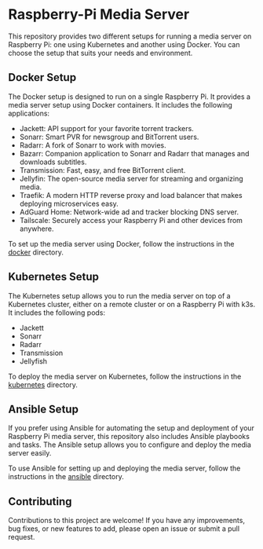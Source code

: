 # Raspberry-Pi Media Server

This repository provides two different setups for running a media server on Raspberry Pi: one using Kubernetes and another using Docker. You can choose the setup that suits your needs and environment.

## Docker Setup

The Docker setup is designed to run on a single Raspberry Pi. It provides a media server setup using Docker containers. It includes the following applications:

- Jackett: API support for your favorite torrent trackers.
- Sonarr: Smart PVR for newsgroup and BitTorrent users.
- Radarr: A fork of Sonarr to work with movies.
- Bazarr: Companion application to Sonarr and Radarr that manages and downloads subtitles.
- Transmission: Fast, easy, and free BitTorrent client.
- Jellyfin: The open-source media server for streaming and organizing media.
- Traefik: A modern HTTP reverse proxy and load balancer that makes deploying microservices easy.
- AdGuard Home: Network-wide ad and tracker blocking DNS server.
- Tailscale: Securely access your Raspberry Pi and other devices from anywhere.

To set up the media server using Docker, follow the instructions in the [docker](docker/) directory.

## Kubernetes Setup

The Kubernetes setup allows you to run the media server on top of a Kubernetes cluster, either on a remote cluster or on a Raspberry Pi with k3s. It includes the following pods:

- Jackett
- Sonarr
- Radarr
- Transmission
- Jellyfish

To deploy the media server on Kubernetes, follow the instructions in the [kubernetes](kubernetes/) directory.

## Ansible Setup

If you prefer using Ansible for automating the setup and deployment of your Raspberry Pi media server, this repository also includes Ansible playbooks and tasks. The Ansible setup allows you to configure and deploy the media server easily.

To use Ansible for setting up and deploying the media server, follow the instructions in the [ansible](docs/ansible.md) directory.

## Contributing

Contributions to this project are welcome! If you have any improvements, bug fixes, or new features to add, please open an issue or submit a pull request.


